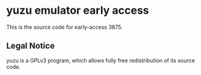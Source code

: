 yuzu emulator early access
=============

This is the source code for early-access 3875.

## Legal Notice

yuzu is a GPLv3 program, which allows fully free redistribution of its source code.